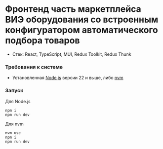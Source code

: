 # Фронтенд часть маркетплейса ВИЭ оборудования со встроенным конфигуратором автоматического подбора товаров

* Стек: React, TypeScript, MUI, Redux Toolkit, Redux Thunk

### Требования к системе

* Установленная [Node.js](https://nodejs.org/en) версии 22 и выше, либо [nvm](https://github.com/nvm-sh/nvm)

### Запуск

Для Node.js
```
npm i
npm run dev
```

Для nvm
```
nvm use
npm i
npm run dev
```
